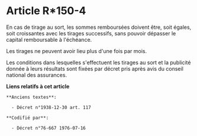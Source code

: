 # Article R*150-4

En cas de tirage au sort, les sommes remboursées doivent être, soit égales, soit croissantes avec les tirages successifs,
sans pouvoir dépasser le capital remboursable à l'échéance.

Les tirages ne peuvent avoir lieu plus d'une fois par mois.

Les conditions dans lesquelles s'effectuent les tirages au sort et la publicité donnée à leurs résultats sont fixées par
décret pris après avis du conseil national des assurances.

**Liens relatifs à cet article**

	**Anciens textes**:

	  - Décret n°1938-12-30 art. 117

	**Codifié par**:

	  - Décret n°76-667 1976-07-16
